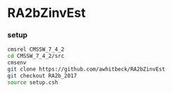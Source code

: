 # RA2bZinvEst

### setup

```bash
cmsrel CMSSW_7_4_2
cd CMSSW_7_4_2/src
cmsenv
git clone https://github.com/awhitbeck/RA2bZinvEst
git checkout RA2b_2017
source setup.csh
```
